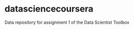datasciencecoursera
===================

Data repository for assignment 1 of the Data Scientist Toolbox
